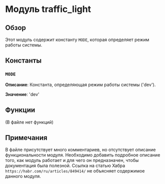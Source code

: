 # Модуль traffic_light

## Обзор

Этот модуль содержит константу `MODE`, которая определяет режим работы системы.

## Константы

### `MODE`

**Описание**:  Константа, определяющая режим работы системы ('dev').

**Значение**: 'dev'

## Функции

(В файле нет функций)

##  Примечания

В файле присутствует много комментариев, но отсутствует описание функциональности модуля.  Необходимо добавить подробное описание того, как модуль работает и для чего он предназначен, чтобы документация была полезной.  Ссылка на статью Хабра  `https://habr.com/ru/articles/849414/` не объясняет содержимое данного модуля.